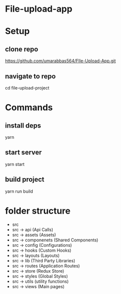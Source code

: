 # File-upload-app

# Setup

## clone repo

https://github.com/umarabbas564/FIle-Upload-App.git

## navigate to repo

cd file-upload-project

# Commands

## install deps

yarn

## start server

yarn start

## build project

yarn run build

# folder structure

- src
- src -> api (Api Calls)
- src -> assets (Assets)
- src -> componenets (Shared Components)
- src -> config (Configurations)
- src -> hooks (Custom Hooks)
- src -> layouts (Layouts)
- src -> lib (Third Party Libraries)
- src -> routes (Application Routes)
- src -> store (Redux Store)
- src -> styles (Global Styles)
- src -> utils (utility functions)
- src -> views (Main pages)
